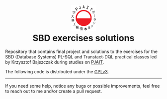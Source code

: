 <h1 align="center">
  <div>
    <img width="80" src="https://raw.githubusercontent.com/bibixx/PJATK/22b9f2f9ea695c9c8e2da79a1e04b79dc9e8871a/logo.svg" alt="" />
  </div>
  SBD exercises solutions
</h1>

Repository that contains final project and solutions to the exercises for the SBD (Database Systems) PL-SQL and Transtact-DQL practical classes led by Krzysztof Bajszczak during studies on [PJAIT](https://www.pja.edu.pl/en/).

The following code is distributed under the [GPLv3](./LICENSE).

---

If you need some help, notice any bugs or possible improvements, feel free to reach out to me and/or create a pull request.
